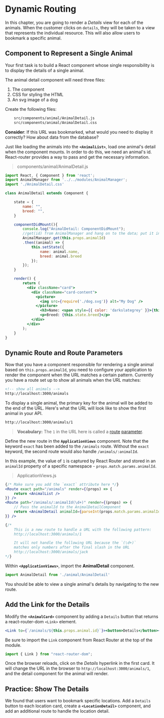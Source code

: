 # Dynamic Routing

In this chapter, you are going to render a _Details_ view for each of the animals. When the customer clicks on `details`, they will be taken to a view that represents the individual resource. This will also allow users to bookmark a specific animal.

## Component to Represent a Single Animal

Your first task is to build a React component whose single responsibility is to display the details of a single animal.

The animal detail component will need three files:

1. The component
2. CSS for styling the HTML
3. An svg image of a dog

Create the following files:
```sh
    src/components/animal/AnimalDetail.js
    src/components/animal/AnimalDetail.css
```

**Consider**: If this URL was bookmarked, what would you need to display it correctly? How about data from the database?

Just like loading the animals into the **`<AnimalList>`**, load one animal's detail when the component mounts. In order to do this, we need an animal's id. React-router provides a way to pass and get the necessary information.


> components/animal/AnimalDetail.js

```jsx
import React, { Component } from 'react';
import AnimalManager from '../../modules/AnimalManager';
import './AnimalDetail.css'

class AnimalDetail extends Component {

    state = {
        name: "",
        breed: "",
    }

    componentDidMount(){
        console.log("AnimalDetail: ComponentDidMount");
        //get(id) from AnimalManager and hang on to the data; put it into state
        AnimalManager.get(this.props.animalId)
        .then((animal) => {
            this.setState({
                name: animal.name,
                breed: animal.breed
            });
        });
    }

    render() {
        return (
          <div className="card">
            <div className="card-content">
              <picture>
                <img src={require('./dog.svg')} alt="My Dog" />
              </picture>
                <h3>Name: <span style={{ color: 'darkslategrey' }}>{this.state.name}</span></h3>
                <p>Breed: {this.state.breed}</p>
            </div>
          </div>
        );
    }
}
```


## Dynamic Route and Route Parameters

Now that you have a component responsible for rendering a single animal based on `this.props.animalId`, you need to configure your application to render the component when the URL matches a certain pattern. Currently you have a route set up to show all animals when the URL matches:

```html
<!-- show all animals -->
http://localhost:3000/animals
```

To display a single animal, the primary key for the animal will be added to the end of the URL. Here's what the URL will look like to show the first animal in your API.

```html
http://localhost:3000/animals/1
```

> **Vocabulary:** The `1` in the URL here is called a [route](https://jaketrent.com/post/access-route-params-react-router-v4/) [parameter](https://scotch.io/courses/using-react-router-4/route-params).


Define the new route in the **`ApplicationViews`** component. Note that the keyword `exact` has been added to the `/animals` route. Without the `exact` keyword, the second route would also handle `/animals/:animalId`.

In this example, the value of `1` is captured by React Router and stored in an `animalId` property of a specific namespace - `props.match.params.animalId`.

> ApplicationViews.js

```jsx
{/* Make sure you add the `exact` attribute here */}
<Route exact path="/animals" render={(props) => {
    return <AnimalList />
}} />
<Route path="/animals/:animalId(\d+)" render={(props) => {
    // Pass the animalId to the AnimalDetailComponent
    return <AnimalDetail animalId={parseInt(props.match.params.animalId)}/>
}} />

{/*
    This is a new route to handle a URL with the following pattern:
    http://localhost:3000/animals/1

    It will not handle the following URL because the `(\d+)`
    matches only numbers after the final slash in the URL
    http://localhost:3000/animals/jack
*/}

```
Within **`<ApplicationViews>`**, import the **AnimalDetail** component.

```js
import AnimalDetail from './animal/AnimalDetail'
```

You should be able to view a single animal's details by navigating to the new route.


## Add the Link for the Details

Modify the **`<AnimalCard>`** component by adding a `Details` button that returns a react-router-dom `<Link>` element.

```jsx
<Link to={`/animals/${this.props.animal.id}`}><button>Details</button></Link>
```

Be sure to import the `Link` component from React Router at the top of the module.


```js
import { Link } from "react-router-dom";
```

Once the browser reloads, click on the _Details_ hyperlink in the first card. It will change the URL in the browser to `http://localhost:3000/animals/1`, and the detail component for the animal will render.


## Practice: Show The Details
We found that users want to bookmark specific locations. Add a `Details` button to each location card, create a **`<LocationDetail>`** component, and add an additional route to handle the location detail.


